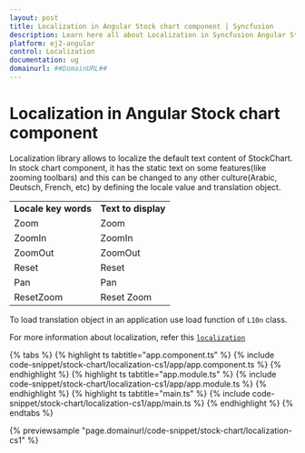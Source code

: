 ```yaml
---
layout: post
title: Localization in Angular Stock chart component | Syncfusion
description: Learn here all about Localization in Syncfusion Angular Stock chart component of Syncfusion Essential JS 2 and more.
platform: ej2-angular
control: Localization 
documentation: ug
domainurl: ##DomainURL##
---
```


# Localization in Angular Stock chart component

Localization library allows to localize the default text content of StockChart. In stock chart component,
it has the static text on some features(like zooming toolbars)
and this can be changed to any other culture(Arabic, Deutsch, French, etc) by defining the locale value and translation object.

<!-- markdownlint-disable MD033 -->

<table>
<tr>
<td><b>Locale key words</b></td>
<td><b>Text to display</b></td>
</tr>
<tr>
<td>Zoom</td>
<td>Zoom</td>
</tr>
<tr>
<td>ZoomIn</td>
<td>ZoomIn</td>
</tr>
<tr>
<td>ZoomOut</td>
<td>ZoomOut</td>
</tr>
<tr>
<td>Reset</td>
<td>Reset</td>
</tr>
<tr>
<td>Pan</td>
<td>Pan</td>
</tr>
<tr>
<td>ResetZoom</td>
<td>Reset Zoom</td>
</tr>
</table>

To load translation object in an application use load function of `L10n` class.

For more information about localization, refer this
[`localization`](https://ej2.syncfusion.com/angular/documentation/common/localization/)

{% tabs %}
{% highlight ts tabtitle="app.component.ts" %}
{% include code-snippet/stock-chart/localization-cs1/app/app.component.ts %}
{% endhighlight %}
{% highlight ts tabtitle="app.module.ts" %}
{% include code-snippet/stock-chart/localization-cs1/app/app.module.ts %}
{% endhighlight %}
{% highlight ts tabtitle="main.ts" %}
{% include code-snippet/stock-chart/localization-cs1/app/main.ts %}
{% endhighlight %}
{% endtabs %}
  
{% previewsample "page.domainurl/code-snippet/stock-chart/localization-cs1" %}
